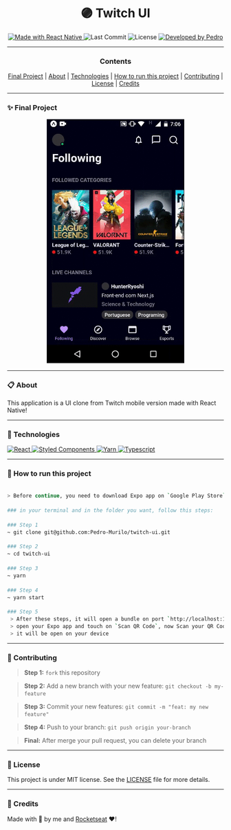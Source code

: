 <h1 align="center"><strong>🟣 Twitch UI</strong></h1>


<p align="center" width="300">

<a href="https://nextjs.org">
  <img alt="Made with React Native" src="https://img.shields.io/badge/Made%20with-React_Native-0b67a1?style=for-the-badge&logo=react" />
</a>
  
  <img alt="Last Commit" src="https://img.shields.io/github/last-commit/pedro-murilo/twitch-ui?color=85e356&style=for-the-badge">
  
  <img alt="License" src="https://img.shields.io/github/license/pedro-murilo/twitch-ui?color=de5649&style=for-the-badge"/>
  
  <a href="https://github.com/Pedro-Murilo/">
    <img alt="Developed by Pedro" src="https://img.shields.io/badge/Dev-Pedro-%3498db?color=e8e81e&style=for-the-badge">
  </a>
</p>

---
<div align="center">
  <h3><strong>Contents</strong></h3> 
  <a href="#-final-project">Final Project</a> |
  <a href="#-about">About</a> |
  <a href="#-technologies">Technologies</a> |
  <a href="#-how-to-run-this-project">How to run this project</a> |
  <a href="#-contributing">Contributing</a> |
  <a href="#-license">License</a> |
  <a href="#-credits">Credits</a>
</div>

---
### ✨ Final Project
<p align="center">
  <img src="https://github.com/Pedro-Murilo/twitch-ui/blob/main/.github/twitch-ui.gif" alt="Gif Final Project" />  
</p>


---
### 📋 About
This application is a UI clone from Twitch mobile version made with React Native!

---
### 🚀 Technologies
> <a href="https://reactjs.org">
  <img alt="React" src="https://img.shields.io/badge/React-20232A?style=for-the-badge&logo=react&logoColor=61DAFB" />
 </a> 
<a href="https://styled-components.com">
 <img alt="Styled Components" src="https://img.shields.io/badge/-Styled_Components-db7092?style=for-the-badge&logo=styled-components&logoColor=000" />
</a>
<a href="https://yarnpkg.com">
 <img alt="Yarn" src="https://img.shields.io/badge/yarn-2C8EBB?style=for-the-badge&logo=yarn&logoColor=white"/>
</a>
<a href="https://www.typescriptlang.org/">
   <img alt="Typescript" src="https://img.shields.io/badge/TypeScript-007ACC?style=for-the-badge&logo=typescript&logoColor=white" />
</a>

---
### 📲 How to run this project
```zsh

> Before continue, you need to download Expo app on `Google Play Store`

### in your terminal and in the folder you want, follow this steps:

### Step 1
~ git clone git@github.com:Pedro-Murilo/twitch-ui.git

### Step 2
~ cd twitch-ui

### Step 3
~ yarn

### Step 4
~ yarn start 

### Step 5
 > After these steps, it will open a bundle on port `http://localhost:19002/`
 > open your Expo app and touch on `Scan QR Code`, now Scan your QR Code and 
 > it will be open on your device
```

---
### 🌱 Contributing
> <strong>Step 1:</strong> `fork` this repository

> <strong>Step 2:</strong> Add a new branch with your new feature: `git checkout -b my-feature`

> <strong>Step 3:</strong> Commit your new features: `git commit -m "feat: my new feature"`

> <strong>Step 4:</strong> Push to your branch: `git push origin your-branch`

> <strong>Final:</strong> After merge your pull request, you can delete your branch

---
### 📄 License
This project is under MIT license. See the [LICENSE](https://github.com/Pedro-Murilo/twitch-ui/blob/main/LICENSE) file for more details.

---
### 🔵 Credits
Made with 💜 by me and [Rocketseat](https://github.com/rocketseat) ❤!
